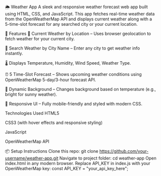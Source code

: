 🌦️ Weather App
A sleek and responsive weather forecast web app built using HTML, CSS, and JavaScript. This app fetches real-time weather data from the OpenWeatherMap API and displays current weather along with a 5-time-slot forecast for any searched city or your current location.

🔧 Features
📍 Current Weather by Location – Uses browser geolocation to fetch weather for your current city.

🔎 Search Weather by City Name – Enter any city to get weather info instantly.

🌡️ Displays Temperature, Humidity, Wind Speed, Weather Type.

⏰ 5 Time-Slot Forecast – Shows upcoming weather conditions using OpenWeatherMap 5-day/3-hour forecast API.

🎨 Dynamic Background – Changes background based on temperature (e.g., bright for sunny weather).

📱 Responsive UI – Fully mobile-friendly and styled with modern CSS.

 Technologies Used
HTML5

CSS3 (with hover effects and responsive styling)

JavaScript 

OpenWeatherMap API


📦 Setup Instructions
Clone this repo:
git clone https://github.com/your-username/weather-app.git
Navigate to project folder:
cd weather-app
Open index.html in any modern browser.
Replace API_KEY in index.js with your OpenWeatherMap key:
const API_KEY = "your_api_key_here";

